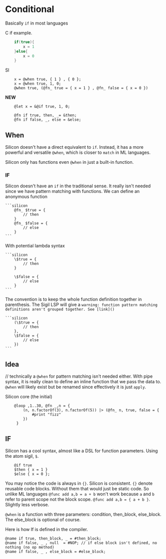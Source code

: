 # Conditional

Basically `if` in most languages

C if example.

```c
    if(true){
        x = 1
    }else{
        x = 0
    }
```

SI

```si
    x = @when true, { 1 } , { 0 };
    x = @when true, 1, 0;
    @when true, (@fn_ true = { x = 1 } , @fn_ false = { x = 0 })
```

**NEW**

```silicon
    @let x = &@if true, 1, 0;

    @fn if true, then, _= &then;
    @fn if false, _, else = &else;
```

## When

Silicon doesn't have a direct equivalent to `if`. Instead, it has a more powerful and versatile `@when`,
which is closer to `match` in ML languages.

Silicon only has functions even `@when` in just a built-in function.

### IF

Silicon doesn't have an `if` in the traditional sense. It really isn't needed since we have pattern matching with functions.
We can define an anonymous function

    ```silicon
        @fn_ $true = {
            // then
        }
        @fn_ $false = {
            // else
        }
    ```

With potential lambda syntax

    ```silicon
        \$true = {
            // then
        }

        \$false = {
            // else
        }
    ```

The convention is to keep the whole function definition together in parenthesis. The Sigil LSP will give a `warning: function pattern matching definitions aren't grouped together. See [link]()`

    ```silicon
        (\$true = {
            // then
        },
        \$false = {
            // else
        })
    ```

## Idea

// technically a `@when` for pattern matching isn't needed either. With pipe syntax, it is really clean to define an inline function that we pass the data to. `@when` will likely exist but be renamed since effectively it is just `apply`.

Silicon core (the initial)

```
    @loop ,1..30, @fn _,n = {
        (n, n.factorOf(3), n.factorOf(5)) |> (@fn_ n, true, false = {
            #print "fizz"
        })
     }
```

## IF

Silicon has a cool syntax, almost like a DSL for function parameters. Using the atom sigil, `$`.

```silicon
    @if true
    $then { x = 1 }
    $else { x = 0 };
```

You may notice the code is always in `{}`. Silicon is consistent. `{}` denote reusable code blocks. Without them that would just be static code. So unlike ML languages `@func add a,b = a + b` won't work because `a` and `b` refer to parent scope not the block scope. `@func add a,b = { a + b }`. Slightly less verbose.

`@when` is a function with three parameters: condition, then_block, else_block. The else_block is optional of course.

Here is how If is defined in the compiler.

```silicon
@name if true, then_block, _ = #then_block;
@name if false, _ , null  = #NOP; // if else block isn't defined, no nothing (no op method)
@name if false, _ , else_block = #else_block;
```
